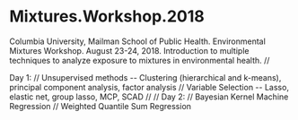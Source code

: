 # Mixtures.Workshop.2018
Columbia University, Mailman School of Public Health. Environmental Mixtures Workshop. August 23-24, 2018. Introduction to multiple techniques to analyze exposure to mixtures in environmental health. //

Day 1: //
Unsupervised methods -- Clustering (hierarchical and k-means), principal component analysis, factor analysis //
Variable Selection -- Lasso, elastic net, group lasso, MCP, SCAD //
//
Day 2: //
Bayesian Kernel Machine Regression //
Weighted Quantile Sum Regression
